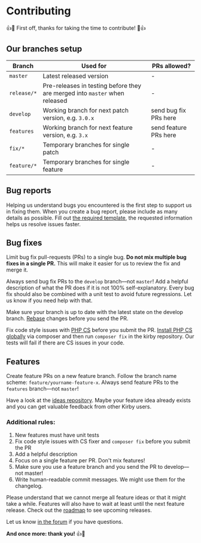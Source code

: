 # Contributing

:+1::tada: First off, thanks for taking the time to contribute! :tada::+1:

## Our branches setup

| Branch | Used for | PRs allowed? |
|--|--|--|
| `master` | Latest released version | - |
| `release/*` | Pre-releases in testing before they are merged into `master` when released | - |
| `develop` | Working branch for next patch version, e.g. `3.0.x` | send bug fix PRs here |
| `features` | Working branch for next feature version, e.g. `3.x` | send feature PRs here |
| `fix/*` | Temporary branches for single patch | - |
| `feature/*` | Temporary branches for single feature | - |

## Bug reports

Helping us understand bugs you encountered is the first step to support us in fixing them. When you create a bug report, please include as many details as possible. Fill out [the required template](ISSUE_TEMPLATE/bug_report.md), the requested information helps us resolve issues faster.

## Bug fixes

Limit bug fix pull-requests (PRs) to a single bug. **Do not mix multiple bug fixes in a single PR.** This will make it easier for us to review the fix and merge it.

Always send bug fix PRs to the `develop` branch––not `master`! Add a helpful description of what the PR does if it is not 100% self-explanatory. Every bug fix should also be combined with a unit test to avoid future regressions. Let us know if you need help with that.

Make sure your branch is up to date with the latest state on the develop branch. [Rebase](https://help.github.com/articles/about-pull-request-merges/) changes before you send the PR.

Fix code style issues with [PHP CS](https://github.com/FriendsOfPHP/PHP-CS-Fixer) before you submit the PR. [Install PHP CS globally](https://github.com/FriendsOfPHP/PHP-CS-Fixer#globally-composer) via composer and then run `composer fix` in the kirby repository. Our tests will fail if there are CS issues in your code.

## Features

Create feature PRs on a new feature branch. Follow the branch name scheme: `feature/yourname-feature-x`. Always send feature PRs to the `features` branch––not `master`!

Have a look at the [ideas repository](https://github.com/getkirby/ideas/issues). Maybe your feature idea already exists and you can get valuable feedback from other Kirby users.

### Additional rules:

1. New features must have unit tests
2. Fix code style issues with CS fixer and `composer fix` before you submit the PR
3. Add a helpful description
4. Focus on a single feature per PR. Don't mix features!
5. Make sure you use a feature branch and you send the PR to develop––not master!
6. Write human-readable commit messages. We might use them for the changelog.

Please understand that we cannot merge all feature ideas or that it might take a while. Features will also have to wait at least until the next feature release. Check out the [roadmap](https://roadmap.getkirby.com) to see upcoming releases.

Let us know [in the forum](https://forum.getkirby.com) if you have questions.

**And once more: thank you!** :+1::tada:
